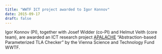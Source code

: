 ```yaml
---
title: "WWTF ICT project awarded to Igor Konnov"
date: 2015-09-17
draft: false
---
```

<p>Igor Konnov (PI), together with Josef Widder (co-PI) and Helmut Veith (core team), are awarded an ICT research project <a href="http://www.wwtf.at/programmes/ict/index.php?lang=EN#c4476h">APALACHE</a> “Abstraction-based Parameterized TLA Checker” by the Vienna Science and Technology Fund WWTF.</p>
